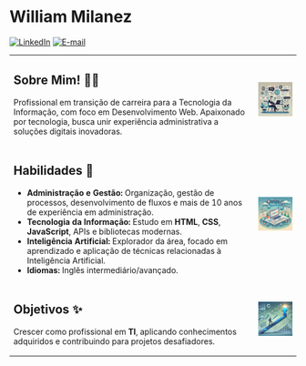 # William Milanez

[![LinkedIn](https://img.shields.io/badge/-LinkedIn-1DB954?style=flat-square&logo=linkedin&logoColor=white&link=https://www.linkedin.com/in/williammilanez/)](https://www.linkedin.com/in/williammilanez/)
[![E-mail](https://img.shields.io/badge/-E--mail-1DB954?style=flat-square&logo=microsoft-outlook&logoColor=white&link=mailto:william.milanez@outlook.com)](mailto:william.milanez@outlook.com)

<table>
<tr>
<td>

## Sobre Mim! 👨‍💻
Profissional em transição de carreira para a Tecnologia da Informação, com foco em Desenvolvimento Web. Apaixonado por tecnologia, busca unir experiência administrativa a soluções digitais inovadoras.

</td>
<td>

<img src="https://github.com/williammilanez/williammilanez/raw/main/images/about me.webp" alt="Sobre Mim" width="300">

</td>
</tr>

<tr>
<td>

## Habilidades 🚀
- **Administração e Gestão:** Organização, gestão de processos, desenvolvimento de fluxos e mais de 10 anos de experiência em administração.
- **Tecnologia da Informação:** Estudo em **HTML**, **CSS**, **JavaScript**, APIs e bibliotecas modernas.
- **Inteligência Artificial:** Explorador da área, focado em aprendizado e aplicação de técnicas relacionadas à Inteligência Artificial.
- **Idiomas:** Inglês intermediário/avançado.

</td>
<td>

<img src="https://github.com/williammilanez/williammilanez/raw/main/images/skills.webp" alt="Habilidades" width="300">

</td>
</tr>

<tr>
<td>

## Objetivos ✨
Crescer como profissional em **TI**, aplicando conhecimentos adquiridos e contribuindo para projetos desafiadores.

</td>
<td>

<!-- Aqui você vai inserir a imagem que deseja para "Objetivos" -->
<img src="https://github.com/williammilanez/williammilanez/raw/main/images/objectives.webp" alt="Objetivos" width="300">

</td>
</tr>
</table>
